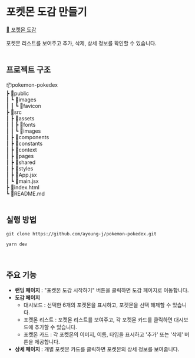 # 포켓몬 도감 만들기 
[🔗 포켓몬 도감](https://ayoung-j.github.io/pokemon-pokedex/)<br/><br/>
포켓몬 리스트를 보여주고 추가, 삭제, 상세 정보를 확인할 수 있습니다.
<br/><br/>

## 프로젝트 구조
📦pokemon-pokedex<br/>
 ┣ 📂public<br/>
 ┃ ┗ 📂images<br/>
 ┃ ┃ ┗ 📂favicon<br/>
 ┣ 📂src<br/>
 ┃ ┣ 📂assets<br/>
 ┃ ┃ ┣ 📂fonts<br/>
 ┃ ┃ ┗ 📂images<br/>
 ┃ ┣ 📂components<br/>
 ┃ ┣ 📂constants<br/>
 ┃ ┣ 📂context<br/>
 ┃ ┣ 📂pages<br/>
 ┃ ┣ 📂shared<br/>
 ┃ ┣ 📂styles<br/>
 ┃ ┣ 📜App.jsx<br/>
 ┃ ┗ 📜main.jsx<br/>
 ┣ 📜index.html<br/>
 ┗ 📜README.md
<br/><br/>

## 실행 방법
```
git clone https://github.com/ayoung-j/pokemon-pokedex.git

yarn dev
```
<br/>

## 주요 기능
- **랜딩 페이지** : "포켓몬 도감 시작하기" 버튼을 클릭하면 도감 페이지로 이동합니다.
- **도감 페이지**
    - 대시보드 : 선택한 6개의 포켓몬을 표시하고, 포켓몬을 선택 해제할 수 있습니다.
    - 포켓몬 리스트 : 포켓몬 리스트를 보여주고, 각 포켓몬 카드를 클릭하면 대시보드에 추가할 수 있습니다.
    - 포켓몬 카드 : 각 포켓몬의 이미지, 이름, 타입을 표시하고 '추가' 또는 '삭제' 버튼을 제공합니다.
- **상세 페이지** : 개별 포켓몬 카드를 클릭하면 포켓몬의 상세 정보를 보여줍니다.
